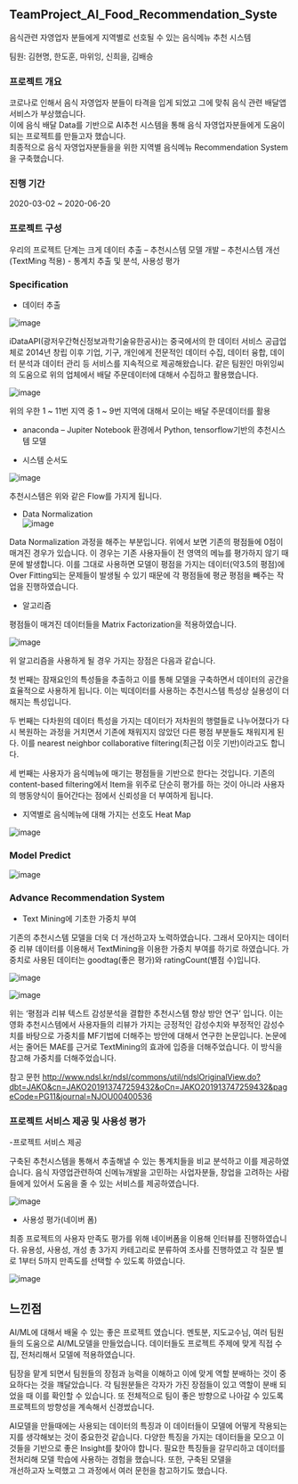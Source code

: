 ## TeamProject_AI_Food_Recommendation_Syste
음식관련 자영업자 분들에게 지역별로 선호될 수 있는 음식메뉴 추천 시스템

팀원: 김현명, 한도훈, 마위잉, 신희을, 김배승


### 프로젝트 개요

  코로나로 인해서 음식 자영업자 분들이 타격을 입게 되었고 그에 맞춰 음식 관련 배달앱 서비스가 부상했습니다.      
 이에 음식 배달 Data를 기반으로 AI추천 시스템을 통해 음식 자영업자분들에게 도움이 되는 프로젝트를 만들고자 했습니다.              
 최종적으로 음식 자영업자분들을을 위한 지역별 음식메뉴 Recommendation System을 구축했습니다.

### 진행 기간   
2020-03-02 ~ 2020-06-20

### 프로젝트 구성

 우리의 프로젝트 단계는 크게 데이터 추출 – 추천시스템 모델 개발 – 추천시스템 개선(TextMing 적용) - 통계치 추출 및 분석, 사용성 평가

### Specification

- 데이터 추출

![image](https://user-images.githubusercontent.com/44837403/147019056-111eb20a-2728-4f8c-a2ad-d4abf5c43a5b.png)

iDataAPI(광저우간혁신정보과학기술유한공사)는 중국에서의 한 데이터 서비스 공급업체로 2014년 창립 이후 기업, 기구, 개인에게 전문적인 데이터 수집, 데이터 융합, 데이터 분석과 데이터 관리 등 서비스를 지속적으로 제공해왔습니다. 같은 팀원인 마위잉씨의 도움으로 위의 업체에서 배달 주문데이터에 대해서 수집하고 활용했습니다.

![image](https://user-images.githubusercontent.com/44837403/147019078-37f0921a-ecfc-4e2d-bc0b-cd0a34c3c98d.png)

위의 우한 1 ~ 11번 지역 중 1 ~ 9번 지역에 대해서 모이는 배달 주문데이터를 활용

- anaconda – Jupiter Notebook 환경에서 Python, tensorflow기반의 추천시스템 모델
 
- 시스템 순서도

![image](https://user-images.githubusercontent.com/44837403/147019325-7b0c464b-b67b-4e45-b745-7d6f5902ad88.png)

추천시스템은 위와 같은 Flow를 가지게 됩니다.

- Data Normalization    
![image](https://user-images.githubusercontent.com/44837403/147019561-e03f490f-2a30-46c5-9a2e-660fd77606d6.png)



Data Normalization 과정을 해주는 부분입니다. 위에서 보면 기존의 평점들에 0점이 매겨진 경우가 있습니다. 이 경우는 기존 사용자들이 전 영역의 메뉴를 평가하지 않기 때문에 발생합니다. 이를 그대로 사용하면 모델이 평점을 가지는 데이터(약3.5의 평점)에 Over Fitting되는 문제들이 발생될 수 있기 때문에 각 평점들에 평균 평점을 빼주는 작업을 진행하였습니다.


- 알고리즘

평점들이 매겨진 데이터들을 Matrix Factorization을 적용하였습니다.

![image](https://user-images.githubusercontent.com/44837403/147021100-35e773bf-61d9-4c20-95bd-bf13ddb2efaa.png)

 위 알고리즘을 사용하게 될 경우 가지는 장점은 다음과 같습니다.
 
 첫 번째는 잠재요인의 특성들을 추출하고 이를 통해 모델을 구축하면서 데이터의 공간을 효율적으로 사용하게 됩니다. 이는 빅데이터를 사용하는 추천시스템 특성상 실용성이 더해지는 특성입니다.
 
 두 번째는 다차원의 데이터 특성을 가지는 데이터가 저차원의 행렬들로 나누어졌다가 다시 복원하는 과정을 거치면서 기존에 채워지지 않았던 다른 평점 부분들도 채워지게 된다. 이를 nearest neighbor collaborative filtering(최근접 이웃 기반)이라고도 합니다.
 
 세 번째는 사용자가 음식메뉴에 매기는 평점들을 기반으로 한다는 것입니다. 
기존의 content-based filtering에서 Item을 위주로 단순히 평가를 하는 것이 아니라 사용자의 행동양식이 들어간다는 점에서 신뢰성을 더 부여하게 됩니다.


- 지역별로 음식메뉴에 대해 가지는 선호도 Heat Map

![image](https://user-images.githubusercontent.com/44837403/147021159-2203fffb-0021-4903-b45f-fd105181e200.png)


### Model Predict

![image](https://user-images.githubusercontent.com/44837403/147021365-a56abbbd-f535-4bb9-a340-3b8fa47c0fad.png)


### Advance Recommendation System

- Text Mining에 기초한 가중치 부여

 기존의 추천시스템 모델을 더욱 더 개선하고자 노력하였습니다. 그래서 모아지는 데이터 중 리뷰 데이터를 이용해서 TextMining을 이용한 가중치 부여를 하기로 하였습니다.
가중치로 사용된 데이터는 goodtag(좋은 평가)와 ratingCount(별점 수)입니다.

![image](https://user-images.githubusercontent.com/44837403/147021571-a1ac69a8-68f5-4a6f-8ba2-3f8a8c87cc69.png)

![image](https://user-images.githubusercontent.com/44837403/147021580-7d33a5fa-0283-41e5-a6b4-d042ee8b3a82.png)

 위는 ‘평점과 리뷰 텍스트 감성분석을 결합한 추천시스템 향상 방안 연구’ 입니다. 이는 영화 추천시스템에서 사용자들의 리뷰가 가지는 긍정적인 감성수치와 부정적인 감성수치를 바탕으로 가중치를 MF기법에 더해주는 방안에 대해서 연구한 논문입니다. 논문에서는 줄어든 MAE를 근거로 TextMining의 효과에 입증을 더해주었습니다. 이 방식을 참고해 가중치를 더해주었습니다.

참고 문헌
http://www.ndsl.kr/ndsl/commons/util/ndslOriginalView.do?dbt=JAKO&cn=JAKO201913747259432&oCn=JAKO201913747259432&pageCode=PG11&journal=NJOU00400536


### 프로젝트 서비스 제공 및 사용성 평가

-프로젝트 서비스 제공

구축된 추천시스템을 통해서 추출해낼 수 있는 통계치들을 비교 분석하고 이를 제공하였습니다. 음식 자영업관련하여 신메뉴개발을 고민하는 사업자분들, 창업을 고려하는 사람들에게 있어서 도움을 줄 수 있는 서비스를 제공하였습니다.

![image](https://user-images.githubusercontent.com/44837403/147021677-c69b2b86-244c-42e6-82ce-dd095936107b.png)

- 사용성 평가(네이버 폼)

최종 프로젝트의 사용자 만족도 평가를 위해 네이버폼을 이용해 인터뷰를 진행하였습니다. 유용성, 사용성, 개성 총 3가지 카테고리로 분류하여 조사를 진행하였고 각 질문 별로 1부터 5까지 만족도를 선택할 수 있도록 하였습니다. 

![image](https://user-images.githubusercontent.com/44837403/147021755-49253d1c-dbb4-4f9b-885c-abdcf98d968b.png)

## 느낀점

 AI/ML에 대해서 배울 수 있는 좋은 프로젝트 였습니다. 멘토분, 지도교수님, 여러 팀원들의 도움으로 AI/ML모델을 만들었습니다.
 데이터들도 프로젝트 주제에 맞게 직접 수집, 전처리해서 모델에 적용하였습니다.

팀장을 맡게 되면서 팀원들의 장점과 능력을 이해하고 이에 맞게 역할 분배하는 것이 중요하다는 것을 꺠달았습니다. 각 팀원분들은 각자가 가진 장점들이 있고 역할이 분배 되었을 때 이를 확인할 수 있습니다. 또 전체적으로 팀이 좋은 방향으로 나아갈 수 있도록 프로젝트의 방향성을 계속해서 신경썼습니다.

  AI모델을 만들때에는 사용되는 데이터의 특징과 이 데이터들이 모델에 어떻게 작용되는지를 생각해보는 것이 중요한것 같습니다. 다양한 특징을 가지는 데이터들을 모으고 이것들을 기반으로 좋은 Insight를 찾아야 합니다. 필요한 특징들을 갈무리하고 데이터를 전처리해 모델 학습에 사용하는 경험을 했습니다. 또한, 구축된 모델을    
  개선하고자 노력했고 그 과정에서 여러 문헌을 참고하기도 했습니다.    








